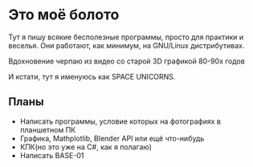 # Это моё болото

Тут я пишу всякие бесполезные программы, просто для практики и веселья. Они 
работают, как минимум, на GNU/Linux дистрибутивах.

Вдохновение черпаю из видео со старой 3D графикой 80-90х годов

И кстати, тут я именуюсь как SPACE UNICORNS.

## Планы
 * Написать программы, условие которых на фотографиях в планшетном ПК
 * Графика, Mathplotlib, Blender API или ещё что-нибудь
 * КПК(но это уже на C#, как я полагаю)
 * Написать BASE-01
